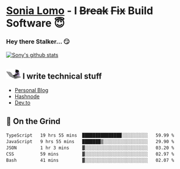 # [Sonia Lomo](https://sonylomo.github.io/) - I ~~Break~~ ~~Fix~~ Build Software 😇
### Hey there Stalker... 😏 

<a href="https://github.com/sonylomo/github-readme-stats">
  <img align="center" src="https://media.giphy.com/media/lU05nFSW6Y2A/giphy.gif" alt="Sony's github stats" />
</a>

## <img src="assets/devcat.gif" width="40"> I write technical stuff
- [Personal Blog](https://www.sonylomo.dev/blog)
- [Hashnode](https://sonylomo.hashnode.dev/)
- [Dev.to](https://dev.to/sonylomo)

## 🤡 On the Grind
<!--START_SECTION:waka-->

```txt
TypeScript   19 hrs 55 mins  ███████████████░░░░░░░░░░   59.99 %
JavaScript   9 hrs 55 mins   ███████▒░░░░░░░░░░░░░░░░░   29.90 %
JSON         1 hr 3 mins     ▓░░░░░░░░░░░░░░░░░░░░░░░░   03.20 %
CSS          59 mins         ▓░░░░░░░░░░░░░░░░░░░░░░░░   02.97 %
Bash         41 mins         ▓░░░░░░░░░░░░░░░░░░░░░░░░   02.07 %
```

<!--END_SECTION:waka-->

